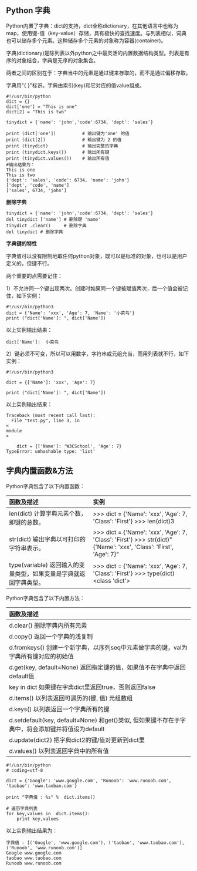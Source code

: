 ## Python 字典

Python内置了字典：dict的支持，dict全称dictionary，在其他语言中也称为map，使用键-值（key-value）存储，具有极快的查找速度。与列表相似，词典也可以储存多个元素。这种储存多个元素的对象称为容器\(container\)。

字典\(dictionary\)是除列表以外python之中最灵活的内置数据结构类型。列表是有序的对象结合，字典是无序的对象集合。

两者之间的区别在于：字典当中的元素是通过键来存取的，而不是通过偏移存取。

字典用"{ }"标识。字典由索引\(key\)和它对应的值value组成。

```
#!/usr/bin/python
dict = {}
dict['one'] = "This is one"
dict[2] = "This is two"

tinydict = {'name': 'john','code':6734, 'dept': 'sales'}

print (dict['one'])          # 输出键为'one' 的值
print (dict[2])              # 输出键为 2 的值
print (tinydict)             # 输出完整的字典
print (tinydict.keys())      # 输出所有键
print (tinydict.values())    # 输出所有值
#输出结果为：
This is one
This is two
{'dept': 'sales', 'code': 6734, 'name': 'john'}
['dept', 'code', 'name']
['sales', 6734, 'john']
```

**删除字典**

```
tinydict = {'name': 'john','code':6734, 'dept': 'sales'}
del tinydict ['name'] # 删除键 'name'
tinydict .clear()     # 删除字典
del tinydict # 删除字典
```

**字典键的特性**

字典值可以没有限制地取任何python对象，既可以是标准的对象，也可以是用户定义的，但键不行。

两个重要的点需要记住：

1）不允许同一个键出现两次。创建时如果同一个键被赋值两次，后一个值会被记住，如下实例：

```
#!/usr/bin/python3
dict = {'Name': 'xxx', 'Age': 7, 'Name': '小菜鸟'}
print ("dict['Name']: ", dict['Name'])
```

以上实例输出结果：

```
dict['Name']:  小菜鸟
```

2）键必须不可变，所以可以用数字，字符串或元组充当，而用列表就不行，如下实例：

```
#!/usr/bin/python3

dict = {['Name']: 'xxx', 'Age': 7}

print ("dict['Name']: ", dict['Name'])
```

以上实例输出结果：

```
Traceback (most recent call last):
  File "test.py", line 3, in 
<
module
>

    dict = {['Name']: 'W3CSchool', 'Age': 7}
TypeError: unhashable type: 'list'
```

## 字典内置函数&方法

Python字典包含了以下内置函数：

| 函数及描述 | 实例 |
| :--- | :--- |
| len\(dict\) 计算字典元素个数，即键的总数。 | &gt;&gt;&gt; dict = {'Name': 'xxx', 'Age': 7, 'Class': 'First'}                       &gt;&gt;&gt; len\(dict\)3 |
| str\(dict\) 输出字典以可打印的字符串表示。 | &gt;&gt;&gt; dict = {'Name': 'xxx', 'Age': 7, 'Class': 'First'}                       &gt;&gt;&gt; str\(dict\)"{'Name': 'xxx', 'Class': 'First', 'Age': 7}" |
| type\(variable\) 返回输入的变量类型，如果变量是字典就返回字典类型。 | &gt;&gt;&gt; dict = {'Name': 'xxx', 'Age': 7, 'Class': 'First'}                       &gt;&gt;&gt; type\(dict\)&lt;class 'dict'&gt; |

Python字典包含了以下内置方法：

| 函数及描述 |
| :--- |
| d.clear\(\) 删除字典内所有元素 |
| d.copy\(\) 返回一个字典的浅复制 |
| d.fromkeys\(\) 创建一个新字典，以序列seq中元素做字典的键，val为字典所有键对应的初始值 |
| d.get\(key, default=None\) 返回指定键的值，如果值不在字典中返回default值 |
| key in dict 如果键在字典dict里返回true，否则返回false |
| d.items\(\) 以列表返回可遍历的\(键, 值\) 元组数组 |
| d.keys\(\) 以列表返回一个字典所有的键 |
| d.setdefault\(key, default=None\) 和get\(\)类似, 但如果键不存在于字典中，将会添加键并将值设为default |
| d.update\(dict2\) 把字典dict2的键/值对更新到dict里 |
| d.values\(\) 以列表返回字典中的所有值 |

```
#!/usr/bin/python
# coding=utf-8

dict = {'Google': 'www.google.com', 'Runoob': 'www.runoob.com', 'taobao': 'www.taobao.com'}

print "字典值 : %s" %  dict.items()

# 遍历字典列表
for key,values in  dict.items():
    print key,values
```

以上实例输出结果为：

```
字典值 : [('Google', 'www.google.com'), ('taobao', 'www.taobao.com'), ('Runoob', 'www.runoob.com')]
Google www.google.com
taobao www.taobao.com
Runoob www.runoob.com

```



